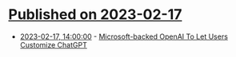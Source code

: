 # [Published on 2023-02-17](index.md)

* [2023-02-17, 14:00:00](https://slashdot.org/story/23/02/17/1330254/microsoft-backed-openai-to-let-users-customize-chatgpt?utm_source=rss1.0mainlinkanon&utm_medium=feed) - [Microsoft-backed OpenAI To Let Users Customize ChatGPT](https://slashdot.org/story/23/02/17/1330254/microsoft-backed-openai-to-let-users-customize-chatgpt?utm_source=rss1.0mainlinkanon&utm_medium=feed)
